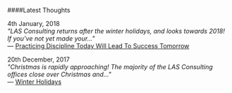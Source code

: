 ####Latest Thoughts

4th January, 2018
<br />
_"LAS Consulting returns after the winter holidays, and looks towards 2018! If you’ve not yet made your..."_
<br />&mdash; [Practicing Discipline Today Will Lead To Success Tomorrow](blog/my_third_blog_post)

20th December, 2017
<br />
_"Christmas is rapidly approaching! The majority of the LAS Consulting offices close over Christmas and..."_
<br />&mdash; [Winter Holidays](blog/my_second_blog_post)
